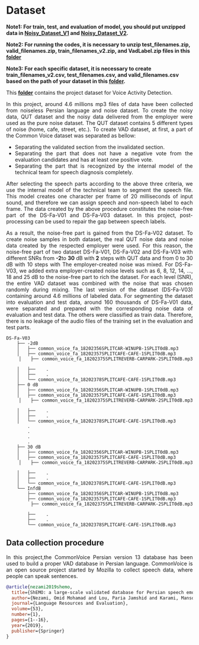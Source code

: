 # Dataset 


**Note1: For train, test, and evaluation of model, you should put unzipped data in [**Noisy_Dataset_V1**](./dataset/Noisy_Dataset_V1) and  [**Noisy_Dataset_V2**](./dataset/Noisy_Dataset_V2).**

**Note2: For running the codes, it is necessary to unzip test_filenames.zip, valid_filenames.zip, train_filenames_v2.zip, and VadLabel.zip files in this [**folder**](./dataset)**

**Note3: For each specific dataset, it is necessary to create train_filenames_v2.csv, test_filenames.csv, and valid_filenames.csv based on the path of your dataset in this [**folder**](./dataset).**

This [**folder**](./dataset) contains the project dataset for Voice Activity Detection.
<div align="justify"> In this project, around 4.6 millions mp3 files of data have been collected from noiseless Persian language and noise dataset. To create the noisy data, QUT dataset and the noisy data delivered from the employer were used as the pure noise dataset. The QUT dataset contains 5 different types of noise (home, cafe, street, etc.). 
To create VAD dataset, at first, a part of the Common Voice dataset was separated as bellow:
 
- Separating the validated section from the invalidated section.
- Separating the part that does not have a negative vote from the evaluation candidates and has at least one positive vote.
- Separating the part that is recognized by the internal model of the technical team for speech diagnosis completely.

After selecting the speech parts according to the above three criteria, we use the internal model of the technical team to segment the speech file. This model creates one character per frame of 20 milliseconds of input sound, and therefore we can assign speech and non-speech label to each frame. The data created by the above procedure constitutes the noise-free part of the DS-Fa-V01 and DS-Fa-V03 dataset. In this project, post-processing can be used to repair the gap between speech labels.


As a result, the noise-free part is gained from the DS-Fa-V02 dataset. To create noise samples in both dataset, the real QUT noise data and noise data created by the respected employer were used. For this reason, the noise-free part of two dataset DS-Fa-V01, DS-Fa-V02 and DS-Fa-V03 with different SNRs from **-2**to **30**  dB with **2** steps with QUT data and from 0 to 30 dB with 10 steps with The employer-created noise was mixed. For DS-Fa-V03, we added extra employer-created noise levels such as 6, 8, 12, 14, ..., 18 and 25 dB to the noise-free part to rich the dataset. For each level (SNR), the entire VAD dataset was combined with the noise that was chosen randomly during mixing. The last version of the dataset (DS-Fa-V03) containing around 4.6 millions of labeled data. For segmenting the dataset into evaluation and test data, around 160 thousands of DS-Fa-V01 data, were separated and prepared with the corresponding noise data of evaluation and test data. The others were classified as train data. Therefore, there is no leakage of the audio files of the training set in the evaluation and test parts.


```
DS-Fa-V03
	├── -2dB 
	│   ├── common_voice_fa_18202356SPLITCAR-WINUPB-1SPLIT0dB.mp3
	│   ├── common_voice_fa_18202357SPLITCAFE-CAFE-1SPLIT0dB.mp3
	│   ├── common_voice_fa_18202375SPLITREVERB-CARPARK-2SPLIT0dB.mp3	 	 
	│   ├──    .
	│   ├──    .	 	 
	│   └── common_voice_fa_18202378SPLITCAFE-CAFE-1SPLIT0dB.mp3
	├── 0 dB 
	│   ├── common_voice_fa_18202356SPLITCAR-WINUPB-1SPLIT0dB.mp3
	│   ├── common_voice_fa_18202357SPLITCAFE-CAFE-1SPLIT0dB.mp3
	│   ├── common_voice_fa_18202375SPLITREVERB-CARPARK-2SPLIT0dB.mp3	 	 
	│   ├──    .
	│   ├──    .	 	 
	│   └── common_voice_fa_18202378SPLITCAFE-CAFE-1SPLIT0dB.mp3
        .
        .
        .
        .
	├── 30 dB 
	│   ├── common_voice_fa_18202356SPLITCAR-WINUPB-1SPLIT0dB.mp3
	│   ├── common_voice_fa_18202357SPLITCAFE-CAFE-1SPLIT0dB.mp3
	│   ├── common_voice_fa_18202375SPLITREVERB-CARPARK-2SPLIT0dB.mp3	 	 
	│   ├──    .
	│   ├──    .	 	 
	│   └── common_voice_fa_18202378SPLITCAFE-CAFE-1SPLIT0dB.mp3
	└── InfdB
	    ├── common_voice_fa_18202356SPLITCAR-WINUPB-1SPLIT0dB.mp3
	    ├── common_voice_fa_18202357SPLITCAFE-CAFE-1SPLIT0dB.mp3
	    ├── common_voice_fa_18202375SPLITREVERB-CARPARK-2SPLIT0dB.mp3	 	 
	    ├──    .
	    ├──    .	 	 
	    └── common_voice_fa_18202378SPLITCAFE-CAFE-1SPLIT0dB.mp3

```
## Data collection procedure

In this project,the CommonVoice Persian version 13 database has been used to build a proper VAD database in Persian language.
CommonVoice is an open source project started by Mozilla to collect speech data, where people can speak sentences.

```bibtex
@article{nezami2019shemo,
  title={ShEMO: a large-scale validated database for Persian speech emotion detection},
  author={Nezami, Omid Mohamad and Lou, Paria Jamshid and Karami, Mansoureh},
  journal={Language Resources and Evaluation},
  volume={53},
  number={1},
  pages={1--16},
  year={2019},
  publisher={Springer}
}
```